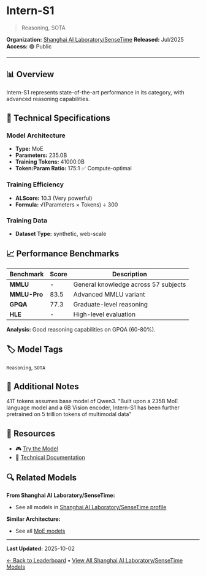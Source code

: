 # Intern-S1

> Reasoning, SOTA

**Organization:** [Shanghai AI Laboratory/SenseTime](../../labs/shanghai-ai-laboratorysensetime.md)
**Released:** Jul/2025
**Access:** 🟢 Public

---

## 📊 Overview

Intern-S1 represents state-of-the-art performance in its category, with advanced reasoning capabilities.

## 🔧 Technical Specifications

### Model Architecture
- **Type:** MoE
- **Parameters:** 235.0B
- **Training Tokens:** 41000.0B
- **Token:Param Ratio:** 175:1 ✅ Compute-optimal

### Training Efficiency
- **ALScore:** 10.3 (Very powerful)
- **Formula:** √(Parameters × Tokens) ÷ 300

### Training Data
- **Dataset Type:** synthetic, web-scale

## 📈 Performance Benchmarks

| Benchmark | Score | Description |
|-----------|-------|-------------|
| **MMLU** | - | General knowledge across 57 subjects |
| **MMLU-Pro** | 83.5 | Advanced MMLU variant |
| **GPQA** | 77.3 | Graduate-level reasoning |
| **HLE** | - | High-level evaluation |

**Analysis:** Good reasoning capabilities on GPQA (60-80%).

## 🏷️ Model Tags

`Reasoning`, `SOTA`

## 📝 Additional Notes

41T tokens assumes base model of Qwen3. "Built upon a 235B MoE language model and a 6B Vision encoder, Intern-S1 has been further pretrained on 5 trillion tokens of multimodal data"

## 🔗 Resources

- 🎮 [Try the Model](https://huggingface.co/internlm/Intern-S1)
- 📄 [Technical Documentation](https://huggingface.co/internlm/Intern-S1)

## 🔍 Related Models

**From Shanghai AI Laboratory/SenseTime:**
- See all models in [Shanghai AI Laboratory/SenseTime profile](../../labs/shanghai-ai-laboratorysensetime.md)

**Similar Architecture:**
- See all [MoE models](../../architectures/moe.md)

---

**Last Updated:** 2025-10-02

[← Back to Leaderboard](../../README.md) • [View All Shanghai AI Laboratory/SenseTime Models](../../labs/shanghai-ai-laboratorysensetime.md)
